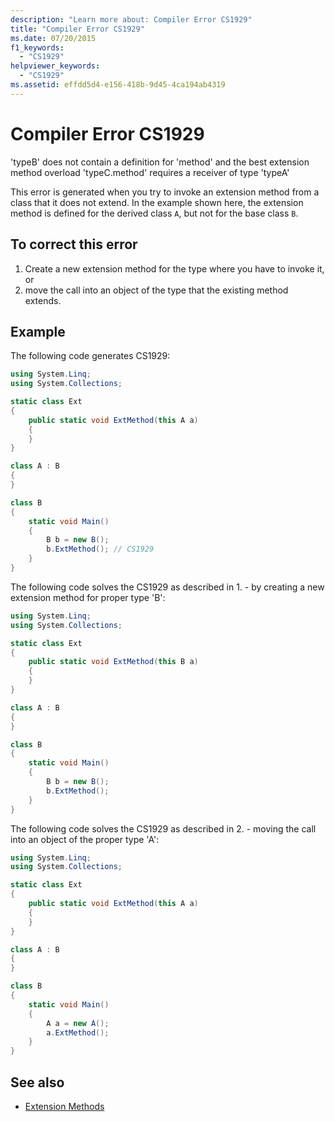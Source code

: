 ```yaml
---
description: "Learn more about: Compiler Error CS1929"
title: "Compiler Error CS1929"
ms.date: 07/20/2015
f1_keywords: 
  - "CS1929"
helpviewer_keywords: 
  - "CS1929"
ms.assetid: effdd5d4-e156-418b-9d45-4ca194ab4319
---
```

# Compiler Error CS1929

'typeB' does not contain a definition for 'method' and the best extension method overload 'typeC.method' requires a receiver of type 'typeA'

This error is generated when you try to invoke an extension method from a class that it does not extend. In the example shown here, the extension method is defined for the derived class `A`, but not for the base class `B`.  

## To correct this error

1. Create a new extension method for the type where you have to invoke it, or
2. move the call into an object of the type that the existing method extends.

## Example

The following code generates CS1929:

```csharp
using System.Linq;
using System.Collections;

static class Ext
{
    public static void ExtMethod(this A a)
    {
    }
}

class A : B
{
}

class B
{
    static void Main()
    {
        B b = new B();
        b.ExtMethod(); // CS1929
    }
}
```

The following code solves the CS1929 as described in 1. - by creating a new extension method for proper type 'B':

```csharp
using System.Linq;
using System.Collections;

static class Ext
{
    public static void ExtMethod(this B a)
    {
    }
}

class A : B
{
}

class B
{
    static void Main()
    {
        B b = new B();
        b.ExtMethod();
    }
}
```

The following code solves the CS1929 as described in 2. - moving the call into an object of the proper type 'A':

```csharp
using System.Linq;
using System.Collections;

static class Ext
{
    public static void ExtMethod(this A a)
    {
    }
}

class A : B
{
}

class B
{
    static void Main()
    {
        A a = new A();
        a.ExtMethod();
    }
}
```


## See also

- [Extension Methods](../programming-guide/classes-and-structs/extension-methods.md)

